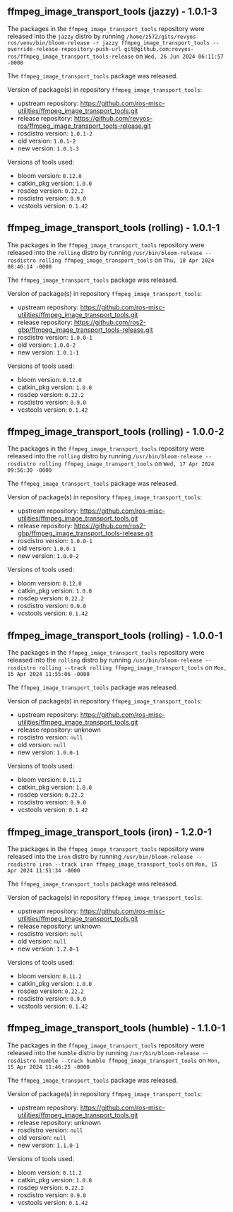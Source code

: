 ## ffmpeg_image_transport_tools (jazzy) - 1.0.1-3

The packages in the `ffmpeg_image_transport_tools` repository were released into the `jazzy` distro by running `/home/z572/gits/revyos-ros/venv/bin/bloom-release -r jazzy ffmpeg_image_transport_tools --override-release-repository-push-url git@github.com:revyos-ros/ffmpeg_image_transport_tools-release` on `Wed, 26 Jun 2024 06:11:57 -0000`

The `ffmpeg_image_transport_tools` package was released.

Version of package(s) in repository `ffmpeg_image_transport_tools`:

- upstream repository: https://github.com/ros-misc-utilities/ffmpeg_image_transport_tools.git
- release repository: https://github.com/revyos-ros/ffmpeg_image_transport_tools-release.git
- rosdistro version: `1.0.1-2`
- old version: `1.0.1-2`
- new version: `1.0.1-3`

Versions of tools used:

- bloom version: `0.12.0`
- catkin_pkg version: `1.0.0`
- rosdep version: `0.22.2`
- rosdistro version: `0.9.0`
- vcstools version: `0.1.42`


## ffmpeg_image_transport_tools (rolling) - 1.0.1-1

The packages in the `ffmpeg_image_transport_tools` repository were released into the `rolling` distro by running `/usr/bin/bloom-release --rosdistro rolling ffmpeg_image_transport_tools` on `Thu, 18 Apr 2024 00:46:14 -0000`

The `ffmpeg_image_transport_tools` package was released.

Version of package(s) in repository `ffmpeg_image_transport_tools`:

- upstream repository: https://github.com/ros-misc-utilities/ffmpeg_image_transport_tools.git
- release repository: https://github.com/ros2-gbp/ffmpeg_image_transport_tools-release.git
- rosdistro version: `1.0.0-1`
- old version: `1.0.0-2`
- new version: `1.0.1-1`

Versions of tools used:

- bloom version: `0.12.0`
- catkin_pkg version: `1.0.0`
- rosdep version: `0.22.2`
- rosdistro version: `0.9.0`
- vcstools version: `0.1.42`


## ffmpeg_image_transport_tools (rolling) - 1.0.0-2

The packages in the `ffmpeg_image_transport_tools` repository were released into the `rolling` distro by running `/usr/bin/bloom-release --rosdistro rolling ffmpeg_image_transport_tools` on `Wed, 17 Apr 2024 09:56:30 -0000`

The `ffmpeg_image_transport_tools` package was released.

Version of package(s) in repository `ffmpeg_image_transport_tools`:

- upstream repository: https://github.com/ros-misc-utilities/ffmpeg_image_transport_tools.git
- release repository: https://github.com/ros2-gbp/ffmpeg_image_transport_tools-release.git
- rosdistro version: `1.0.0-1`
- old version: `1.0.0-1`
- new version: `1.0.0-2`

Versions of tools used:

- bloom version: `0.12.0`
- catkin_pkg version: `1.0.0`
- rosdep version: `0.22.2`
- rosdistro version: `0.9.0`
- vcstools version: `0.1.42`


## ffmpeg_image_transport_tools (rolling) - 1.0.0-1

The packages in the `ffmpeg_image_transport_tools` repository were released into the `rolling` distro by running `/usr/bin/bloom-release --rosdistro rolling --track rolling ffmpeg_image_transport_tools` on `Mon, 15 Apr 2024 11:55:06 -0000`

The `ffmpeg_image_transport_tools` package was released.

Version of package(s) in repository `ffmpeg_image_transport_tools`:

- upstream repository: https://github.com/ros-misc-utilities/ffmpeg_image_transport_tools.git
- release repository: unknown
- rosdistro version: `null`
- old version: `null`
- new version: `1.0.0-1`

Versions of tools used:

- bloom version: `0.11.2`
- catkin_pkg version: `1.0.0`
- rosdep version: `0.22.2`
- rosdistro version: `0.9.0`
- vcstools version: `0.1.42`


## ffmpeg_image_transport_tools (iron) - 1.2.0-1

The packages in the `ffmpeg_image_transport_tools` repository were released into the `iron` distro by running `/usr/bin/bloom-release --rosdistro iron --track iron ffmpeg_image_transport_tools` on `Mon, 15 Apr 2024 11:51:34 -0000`

The `ffmpeg_image_transport_tools` package was released.

Version of package(s) in repository `ffmpeg_image_transport_tools`:

- upstream repository: https://github.com/ros-misc-utilities/ffmpeg_image_transport_tools.git
- release repository: unknown
- rosdistro version: `null`
- old version: `null`
- new version: `1.2.0-1`

Versions of tools used:

- bloom version: `0.11.2`
- catkin_pkg version: `1.0.0`
- rosdep version: `0.22.2`
- rosdistro version: `0.9.0`
- vcstools version: `0.1.42`


## ffmpeg_image_transport_tools (humble) - 1.1.0-1

The packages in the `ffmpeg_image_transport_tools` repository were released into the `humble` distro by running `/usr/bin/bloom-release --rosdistro humble --track humble ffmpeg_image_transport_tools` on `Mon, 15 Apr 2024 11:46:25 -0000`

The `ffmpeg_image_transport_tools` package was released.

Version of package(s) in repository `ffmpeg_image_transport_tools`:

- upstream repository: https://github.com/ros-misc-utilities/ffmpeg_image_transport_tools.git
- release repository: unknown
- rosdistro version: `null`
- old version: `null`
- new version: `1.1.0-1`

Versions of tools used:

- bloom version: `0.11.2`
- catkin_pkg version: `1.0.0`
- rosdep version: `0.22.2`
- rosdistro version: `0.9.0`
- vcstools version: `0.1.42`


